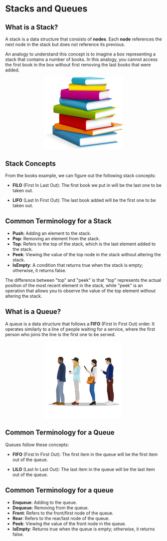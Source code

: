 # Stacks and Queues

## What is a Stack?

A stack is a data structure that consists of **nodes**. Each **node** references the next node in the stack but does not reference its previous.

An analogy to understand this concept is to imagine a box representing a stack that contains a number of books. In this analogy, you cannot access the first book in the box without first removing the last books that were added.

<div style="text-align: center;">
<img src="../assets/stack.jpg" alt="Image" width="50%" >
</div>

## Stack Concepts

From the books example, we can figure out the following stack concepts:

- **FILO** (First In Last Out): The first book we put in will be the last one to be taken out.

- **LIFO** (Last In First Out): The last book added will be the first one to be taken out.

## Common Terminology for a Stack

- **Push**: Adding an element to the stack.
- **Pop**: Removing an element from the stack.
- **Top**: Refers to the top of the stack, which is the last element added to the stack.
- **Peek**: Viewing the value of the top node in the stack without altering the stack.
- **IsEmpty**: A condition that returns true when the stack is empty; otherwise, it returns false.

The difference between "top" and "peek" is that "top" represents the actual position of the most recent element in the stack, while "peek" is an operation that allows you to observe the value of the top element without altering the stack.

## What is a Queue?

A queue is a data structure that follows a **FIFO** (First In First Out) order. It operates similarly to a line of people waiting for a service, where the first person who joins the line is the first one to be served.

<div style="text-align: center;">
<img src="../assets/queue.jpg" alt="Image" width="50%" >
</div>

## Common Terminology for a Queue

Queues follow these concepts:

- **FIFO** (First In First Out): The first item in the queue will be the first item out of the queue.

- **LILO** (Last In Last Out): The last item in the queue will be the last item out of the queue.

## Common Terminology for a queue

- **Enqueue**: Adding  to the queue.
- **Dequeue**: Removing from the queue.
- **Front**: Refers to the front/first node of the queue.
- **Rear**: Refers to the rear/last node of the queue.
- **Peek**: Viewing the value of the front node in the queue.
- **IsEmpty**: Returns true when the queue is empty; otherwise, it returns false.
